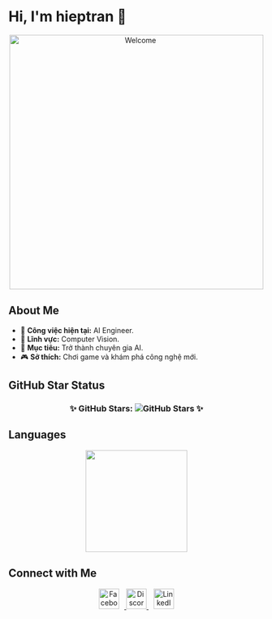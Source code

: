 # Hi, I'm hieptran 👋

<p align="center">
  <img src="https://i.pinimg.com/originals/34/f6/9c/34f69ca8eeaa9f4aff109caacf1f8c67.gif" alt="Welcome" width="500">
</p>

## About Me
- 🔭 **Công việc hiện tại:** AI Engineer.
- 🤖 **Lĩnh vực:**  Computer Vision.
- 🎯 **Mục tiêu:** Trở thành chuyên gia AI.
- 🎮 **Sở thích:** Chơi game và khám phá công nghệ mới.

## GitHub Star Status
<div align="center">
  <h3>✨ GitHub Stars: <img src="https://img.shields.io/github/stars/hieptran2k2?style=social" alt="GitHub Stars"> ✨</h3>
</div>

## Languages
<p align="center">
<a href="https://github.com/anuraghazra/convoychat">
  <img height=200 src="https://github-readme-stats.vercel.app/api/top-langs?username=hieptran2k2&layout=compact&langs_count=8&card_width=320&theme=one_dark_pro" />
</a>
</p>

## Connect with Me
<p align="center">
  <a href="https://www.facebook.com/tran.minh.hiep.951406" target="_blank">
    <img src="https://cdn-icons-png.flaticon.com/512/124/124010.png" alt="Facebook" width="40" style="margin-right: 10px;">
  </a>
  <a href="https://discord.gg/AVhgVQpV66" target="_blank">
    <img src="https://cdn-icons-png.flaticon.com/512/2111/2111370.png" alt="Discord" width="40">
  </a>
  <a href="https://www.linkedin.com/in/hi%E1%BB%87p-tr%E1%BA%A7n-minh-0a1773327/" target="_blank">
    <img src="https://cdn-icons-png.flaticon.com/512/174/174857.png" alt="LinkedIn" width="40" style="margin-left: 10px;">
  </a>
</p>

